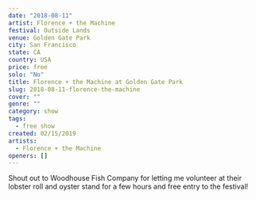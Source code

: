 ```yaml
---
date: "2018-08-11"
artist: Florence + the Machine
festival: Outside Lands
venue: Golden Gate Park
city: San Francisco
state: CA
country: USA
price: free
solo: "No"
title: Florence + the Machine at Golden Gate Park
slug: 2018-08-11-florence-the-machine
cover: ""
genre: ""
category: show
tags:
  - free show
created: 02/15/2019
artists:
  - Florence + the Machine
openers: []
---
```


Shout out to Woodhouse Fish Company for letting me volunteer at their lobster roll and oyster stand for a few hours and free entry to the festival!
